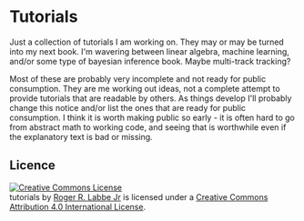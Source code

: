 # Tutorials 

Just a collection of tutorials I am working on. They may or may be turned into my next book. I'm wavering between linear algebra, machine learning, and/or some type of bayesian inference book. Maybe multi-track tracking?


Most of these are probably very incomplete and not ready for public consumption. They are me working out ideas, not a complete attempt to provide tutorials that are readable by others. As things develop I'll probably change this notice and/or list the ones that are ready for public consumption. I think it is worth making public so early - it is often hard to go from abstract math to working code, and seeing that is worthwhile even if the explanatory text is bad or missing.


## Licence

<a rel="license" href="http://creativecommons.org/licenses/by/4.0/"><img alt="Creative Commons License" style="border-width:0" src="https://i.creativecommons.org/l/by/4.0/88x31.png" /></a><br /><span xmlns:dct="http://purl.org/dc/terms/" property="dct:title">tutorials</span> by <a xmlns:cc="http://creativecommons.org/ns#" href="https://github.com/rlabbe/tutorials" property="cc:attributionName" rel="cc:attributionURL">Roger R. Labbe Jr</a> is licensed under a <a rel="license" href="http://creativecommons.org/licenses/by/4.0/">Creative Commons Attribution 4.0 International License</a>.